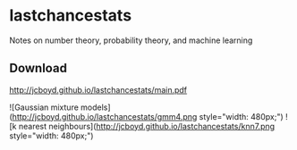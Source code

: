 # lastchancestats

Notes on number theory, probability theory, and machine learning

## Download
http://jcboyd.github.io/lastchancestats/main.pdf

![Gaussian mixture models](http://jcboyd.github.io/lastchancestats/gmm4.png style="width: 480px;") ![k nearest neighbours](http://jcboyd.github.io/lastchancestats/knn7.png style="width: 480px;")